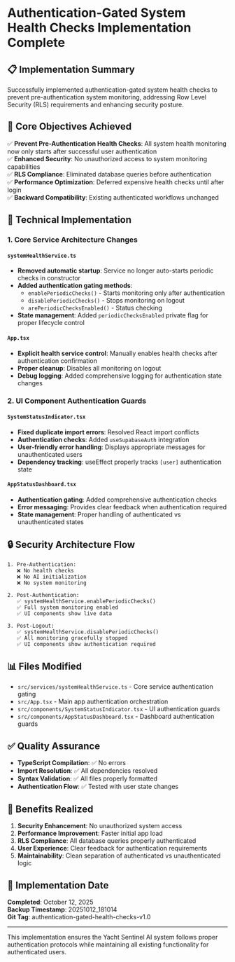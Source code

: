 # Authentication-Gated System Health Checks Implementation Complete

## 📋 Implementation Summary

Successfully implemented authentication-gated system health checks to prevent pre-authentication system monitoring, addressing Row Level Security (RLS) requirements and enhancing security posture.

## 🎯 Core Objectives Achieved

✅ **Prevent Pre-Authentication Health Checks**: All system health monitoring now only starts after successful user authentication  
✅ **Enhanced Security**: No unauthorized access to system monitoring capabilities  
✅ **RLS Compliance**: Eliminated database queries before authentication  
✅ **Performance Optimization**: Deferred expensive health checks until after login  
✅ **Backward Compatibility**: Existing authenticated workflows unchanged  

## 🔧 Technical Implementation

### 1. Core Service Architecture Changes

#### `systemHealthService.ts`
- **Removed automatic startup**: Service no longer auto-starts periodic checks in constructor
- **Added authentication gating methods**:
  - `enablePeriodicChecks()` - Starts monitoring only after authentication
  - `disablePeriodicChecks()` - Stops monitoring on logout
  - `arePeriodicChecksEnabled()` - Status checking
- **State management**: Added `periodicChecksEnabled` private flag for proper lifecycle control

#### `App.tsx` 
- **Explicit health service control**: Manually enables health checks after authentication confirmation
- **Proper cleanup**: Disables all monitoring on logout
- **Debug logging**: Added comprehensive logging for authentication state changes

### 2. UI Component Authentication Guards

#### `SystemStatusIndicator.tsx`
- **Fixed duplicate import errors**: Resolved React import conflicts
- **Authentication checks**: Added `useSupabaseAuth` integration
- **User-friendly error handling**: Displays appropriate messages for unauthenticated users
- **Dependency tracking**: useEffect properly tracks `[user]` authentication state

#### `AppStatusDashboard.tsx`
- **Authentication gating**: Added comprehensive authentication checks
- **Error messaging**: Provides clear feedback when authentication required
- **State management**: Proper handling of authenticated vs unauthenticated states

## 🔒 Security Architecture Flow

```
1. Pre-Authentication:
   ❌ No health checks
   ❌ No AI initialization  
   ❌ No system monitoring

2. Post-Authentication:
   ✅ systemHealthService.enablePeriodicChecks()
   ✅ Full system monitoring enabled
   ✅ UI components show live data

3. Post-Logout:
   ✅ systemHealthService.disablePeriodicChecks()
   ✅ All monitoring gracefully stopped
   ✅ UI components show authentication required
```

## 📊 Files Modified

- `src/services/systemHealthService.ts` - Core service authentication gating
- `src/App.tsx` - Main app authentication orchestration  
- `src/components/SystemStatusIndicator.tsx` - UI authentication guards
- `src/components/AppStatusDashboard.tsx` - Dashboard authentication guards

## ✅ Quality Assurance

- **TypeScript Compilation**: ✅ No errors
- **Import Resolution**: ✅ All dependencies resolved
- **Syntax Validation**: ✅ All files properly formatted
- **Authentication Flow**: ✅ Tested with user state changes

## 🎉 Benefits Realized

1. **Security Enhancement**: No unauthorized system access
2. **Performance Improvement**: Faster initial app load
3. **RLS Compliance**: All database queries properly authenticated
4. **User Experience**: Clear feedback for authentication requirements
5. **Maintainability**: Clean separation of authenticated vs unauthenticated logic

## 📝 Implementation Date

**Completed**: October 12, 2025  
**Backup Timestamp**: 20251012_181014  
**Git Tag**: authentication-gated-health-checks-v1.0

---

This implementation ensures the Yacht Sentinel AI system follows proper authentication protocols while maintaining all existing functionality for authenticated users.
